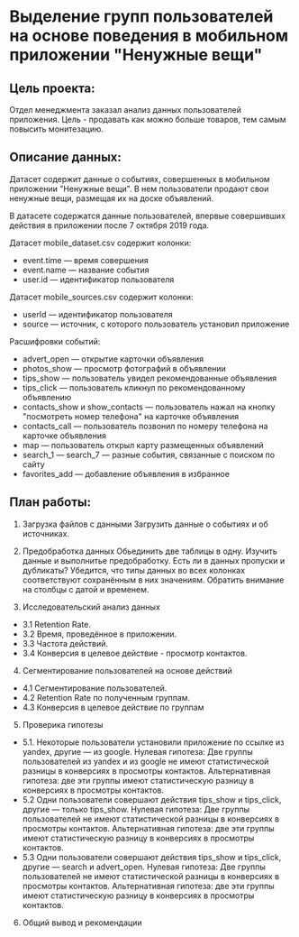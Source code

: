 # Выделение групп пользователей на основе поведения в мобильном приложении "Ненужные вещи"

## Цель проекта:

Отдел менеджмента заказал анализ данных пользователей приложения. Цель - продавать как можно больше товаров, тем самым повысить монитезацию.

## Описание данных:

Датасет содержит данные о событиях, совершенных в мобильном приложении "Ненужные вещи". В нем пользователи продают свои ненужные вещи, размещая их на доске объявлений.

В датасете содержатся данные пользователей, впервые совершивших действия в приложении после 7 октября 2019 года.

Датасет mobile_dataset.csv содержит колонки:

* event.time — время совершения
* event.name — название события
* user.id — идентификатор пользователя

Датасет mobile_sources.csv содержит колонки:

* userId — идентификатор пользователя
* source — источник, с которого пользователь установил приложение

Расшифровки событий:

* advert_open — открытие карточки объявления
* photos_show — просмотр фотографий в объявлении
* tips_show — пользователь увидел рекомендованные объявления
* tips_click — пользователь кликнул по рекомендованному объявлению
* contacts_show и show_contacts — пользователь нажал на кнопку "посмотреть номер телефона" на карточке объявления
* contacts_call — пользователь позвонил по номеру телефона на карточке объявления
* map — пользователь открыл карту размещенных объявлений
* search_1 — search_7 — разные события, связанные с поиском по сайту
* favorites_add — добавление объявления в избранное

## План работы:

1. Загрузка файлов с данными Загрузить данные о событиях и об источниках.

2. Предобработка данных Обьединить две таблицы в одну. Изучить данные и выполнитье предобработку. Есть ли в данных пропуски и дубликаты? Убедится, что типы данных во всех колонках соответствуют сохранённым в них значениям. Обратить внимание на столбцы с датой и временем.

3. Исследовательский анализ данных

* 3.1 Retention Rate.
* 3.2 Время, проведённое в приложении.
* 3.3 Частота действий.
* 3.4 Конверсия в целевое действие - просмотр контактов.

4. Сегментирование пользователей на основе действий

* 4.1 Сегментирование пользователей.
* 4.2 Retention Rate по полученным группам.
* 4.3 Конверсия в целевое действие по группам

5. Проверика гипотезы

* 5.1. Некоторые пользователи установили приложение по ссылке из yandex, другие — из google.
Нулевая гипотеза: Две группы пользователей из yandex и из google не имеют статистической разницы в конверсиях в просмотры контактов.
Альтернативная гипотеза: две эти группы имеют статистическую разницу в конверсиях в просмотры контактов.
* 5.2 Одни пользователи совершают действия tips_show и tips_click, другие — только tips_show.
Нулевая гипотеза: Две группы пользователей не имеют статистической разницы в конверсиях в просмотры контактов.
Альтернативная гипотеза: две эти группы имеют статистическую разницу в конверсиях в просмотры контактов.
* 5.3 Одни пользователи совершают действия tips_show и tips_click, другие — search и advert_open.
Нулевая гипотеза: Две группы пользователей не имеют статистической разницы в конверсиях в просмотры контактов.
Альтернативная гипотеза: две эти группы имеют статистическую разницу в конверсиях в просмотры контактов.
6. Общий вывод и рекомендации
